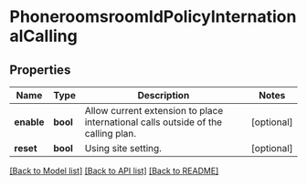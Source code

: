 # PhoneroomsroomIdPolicyInternationalCalling

## Properties
Name | Type | Description | Notes
------------ | ------------- | ------------- | -------------
**enable** | **bool** | Allow current extension to place international calls outside of the calling plan. | [optional] 
**reset** | **bool** | Using site setting. | [optional] 

[[Back to Model list]](../README.md#documentation-for-models) [[Back to API list]](../README.md#documentation-for-api-endpoints) [[Back to README]](../README.md)

